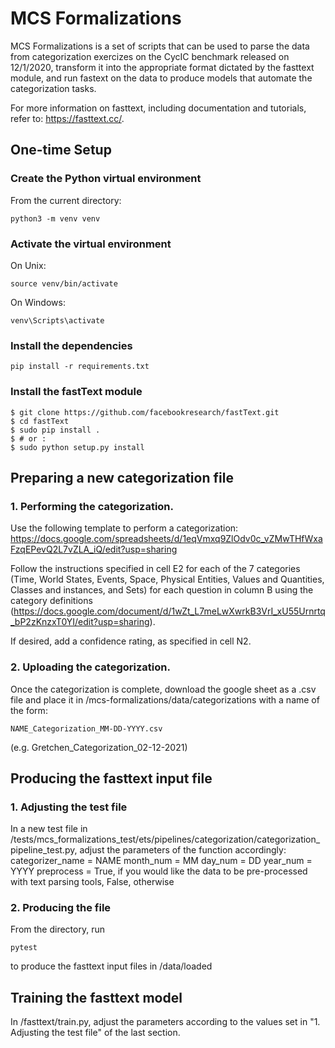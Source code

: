 # MCS Formalizations

MCS Formalizations is a set of scripts that can be used to parse the data from categorization exercizes on the CycIC benchmark released on 12/1/2020, transform it into the appropriate format dictated by the fasttext module, and run fastext on the data to produce models that automate the categorization tasks.

For more information on fasttext, including documentation and tutorials, refer to: https://fasttext.cc/.

## One-time Setup

### Create the Python virtual environment

From the current directory:

    python3 -m venv venv

### Activate the virtual environment

On Unix:

    source venv/bin/activate

On Windows:

    venv\Scripts\activate

### Install the dependencies

    pip install -r requirements.txt

### Install the fastText module

    $ git clone https://github.com/facebookresearch/fastText.git
    $ cd fastText
    $ sudo pip install .
    $ # or :
    $ sudo python setup.py install

## Preparing a new categorization file

### 1. Performing the categorization.

Use the following template to perform a categorization: https://docs.google.com/spreadsheets/d/1eqVmxq9ZlOdv0c_vZMwTHfWxaFzqEPevQ2L7vZLA_iQ/edit?usp=sharing

Follow the instructions specified in cell E2 for each of the 7 categories (Time, World States, Events, Space, Physical Entities, Values and Quantities, Classes and instances, and Sets) for each question in column B using the category definitions (https://docs.google.com/document/d/1wZt_L7meLwXwrkB3VrI_xU55Urnrtq_bP2zKnzxT0YI/edit?usp=sharing).

If desired, add a confidence rating, as specified in cell N2. 

### 2. Uploading the categorization.

Once the categorization is complete, download the google sheet as a .csv file and place it in /mcs-formalizations/data/categorizations with a name of the form:

    NAME_Categorization_MM-DD-YYYY.csv

(e.g. Gretchen_Categorization_02-12-2021)


## Producing the fasttext input file

### 1. Adjusting the test file

In a new test file in /tests/mcs_formalizations_test/ets/pipelines/categorization/categorization_pipeline_test.py, adjust the parameters of the function accordingly:
    categorizer_name = NAME
    month_num = MM
    day_num = DD
    year_num = YYYY
    preprocess = True, if you would like the data to be pre-processed with text parsing tools, False, otherwise

### 2. Producing the file

From the directory, run 

    pytest 

to produce the fasttext input files in /data/loaded


## Training the fasttext model

In /fasttext/train.py, adjust the parameters according to the values set in "1. Adjusting the test file" of the last section.




